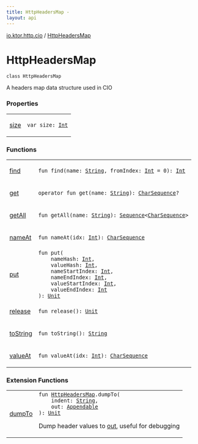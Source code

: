 ```yaml
---
title: HttpHeadersMap - 
layout: api
---
```


<div class='api-docs-breadcrumbs'><a href="../index.html">io.ktor.http.cio</a> / <a href="./index.html">HttpHeadersMap</a></div>

# HttpHeadersMap

<div class="signature"><code><span class="keyword">class </span><span class="identifier">HttpHeadersMap</span></code></div>

A headers map data structure used in CIO

### Properties

<table class="api-docs-table">
<tbody>
<tr>
<td markdown="1">

<a href="size.html">size</a>


</td>
<td markdown="1">
<div class="signature"><code><span class="keyword">var </span><span class="identifier">size</span><span class="symbol">: </span><a href="https://kotlinlang.org/api/latest/jvm/stdlib/kotlin/-int/index.html"><span class="identifier">Int</span></a></code></div>

</td>
</tr>
</tbody>
</table>

### Functions

<table class="api-docs-table">
<tbody>
<tr>
<td markdown="1">

<a href="find.html">find</a>


</td>
<td markdown="1">
<div class="signature"><code><span class="keyword">fun </span><span class="identifier">find</span><span class="symbol">(</span><span class="parameterName" id="io.ktor.http.cio.HttpHeadersMap$find(kotlin.String, kotlin.Int)/name">name</span><span class="symbol">:</span>&nbsp;<a href="https://kotlinlang.org/api/latest/jvm/stdlib/kotlin/-string/index.html"><span class="identifier">String</span></a><span class="symbol">, </span><span class="parameterName" id="io.ktor.http.cio.HttpHeadersMap$find(kotlin.String, kotlin.Int)/fromIndex">fromIndex</span><span class="symbol">:</span>&nbsp;<a href="https://kotlinlang.org/api/latest/jvm/stdlib/kotlin/-int/index.html"><span class="identifier">Int</span></a>&nbsp;<span class="symbol">=</span>&nbsp;0<span class="symbol">)</span><span class="symbol">: </span><a href="https://kotlinlang.org/api/latest/jvm/stdlib/kotlin/-int/index.html"><span class="identifier">Int</span></a></code></div>

</td>
</tr>
<tr>
<td markdown="1">

<a href="get.html">get</a>


</td>
<td markdown="1">
<div class="signature"><code><span class="keyword">operator</span> <span class="keyword">fun </span><span class="identifier">get</span><span class="symbol">(</span><span class="parameterName" id="io.ktor.http.cio.HttpHeadersMap$get(kotlin.String)/name">name</span><span class="symbol">:</span>&nbsp;<a href="https://kotlinlang.org/api/latest/jvm/stdlib/kotlin/-string/index.html"><span class="identifier">String</span></a><span class="symbol">)</span><span class="symbol">: </span><a href="https://kotlinlang.org/api/latest/jvm/stdlib/kotlin/-char-sequence/index.html"><span class="identifier">CharSequence</span></a><span class="symbol">?</span></code></div>

</td>
</tr>
<tr>
<td markdown="1">

<a href="get-all.html">getAll</a>


</td>
<td markdown="1">
<div class="signature"><code><span class="keyword">fun </span><span class="identifier">getAll</span><span class="symbol">(</span><span class="parameterName" id="io.ktor.http.cio.HttpHeadersMap$getAll(kotlin.String)/name">name</span><span class="symbol">:</span>&nbsp;<a href="https://kotlinlang.org/api/latest/jvm/stdlib/kotlin/-string/index.html"><span class="identifier">String</span></a><span class="symbol">)</span><span class="symbol">: </span><a href="https://kotlinlang.org/api/latest/jvm/stdlib/kotlin.sequences/-sequence/index.html"><span class="identifier">Sequence</span></a><span class="symbol">&lt;</span><a href="https://kotlinlang.org/api/latest/jvm/stdlib/kotlin/-char-sequence/index.html"><span class="identifier">CharSequence</span></a><span class="symbol">&gt;</span></code></div>

</td>
</tr>
<tr>
<td markdown="1">

<a href="name-at.html">nameAt</a>


</td>
<td markdown="1">
<div class="signature"><code><span class="keyword">fun </span><span class="identifier">nameAt</span><span class="symbol">(</span><span class="parameterName" id="io.ktor.http.cio.HttpHeadersMap$nameAt(kotlin.Int)/idx">idx</span><span class="symbol">:</span>&nbsp;<a href="https://kotlinlang.org/api/latest/jvm/stdlib/kotlin/-int/index.html"><span class="identifier">Int</span></a><span class="symbol">)</span><span class="symbol">: </span><a href="https://kotlinlang.org/api/latest/jvm/stdlib/kotlin/-char-sequence/index.html"><span class="identifier">CharSequence</span></a></code></div>

</td>
</tr>
<tr>
<td markdown="1">

<a href="put.html">put</a>


</td>
<td markdown="1">
<div class="signature"><code><span class="keyword">fun </span><span class="identifier">put</span><span class="symbol">(</span><br/>&nbsp;&nbsp;&nbsp;&nbsp;<span class="parameterName" id="io.ktor.http.cio.HttpHeadersMap$put(kotlin.Int, kotlin.Int, kotlin.Int, kotlin.Int, kotlin.Int, kotlin.Int)/nameHash">nameHash</span><span class="symbol">:</span>&nbsp;<a href="https://kotlinlang.org/api/latest/jvm/stdlib/kotlin/-int/index.html"><span class="identifier">Int</span></a><span class="symbol">, </span><br/>&nbsp;&nbsp;&nbsp;&nbsp;<span class="parameterName" id="io.ktor.http.cio.HttpHeadersMap$put(kotlin.Int, kotlin.Int, kotlin.Int, kotlin.Int, kotlin.Int, kotlin.Int)/valueHash">valueHash</span><span class="symbol">:</span>&nbsp;<a href="https://kotlinlang.org/api/latest/jvm/stdlib/kotlin/-int/index.html"><span class="identifier">Int</span></a><span class="symbol">, </span><br/>&nbsp;&nbsp;&nbsp;&nbsp;<span class="parameterName" id="io.ktor.http.cio.HttpHeadersMap$put(kotlin.Int, kotlin.Int, kotlin.Int, kotlin.Int, kotlin.Int, kotlin.Int)/nameStartIndex">nameStartIndex</span><span class="symbol">:</span>&nbsp;<a href="https://kotlinlang.org/api/latest/jvm/stdlib/kotlin/-int/index.html"><span class="identifier">Int</span></a><span class="symbol">, </span><br/>&nbsp;&nbsp;&nbsp;&nbsp;<span class="parameterName" id="io.ktor.http.cio.HttpHeadersMap$put(kotlin.Int, kotlin.Int, kotlin.Int, kotlin.Int, kotlin.Int, kotlin.Int)/nameEndIndex">nameEndIndex</span><span class="symbol">:</span>&nbsp;<a href="https://kotlinlang.org/api/latest/jvm/stdlib/kotlin/-int/index.html"><span class="identifier">Int</span></a><span class="symbol">, </span><br/>&nbsp;&nbsp;&nbsp;&nbsp;<span class="parameterName" id="io.ktor.http.cio.HttpHeadersMap$put(kotlin.Int, kotlin.Int, kotlin.Int, kotlin.Int, kotlin.Int, kotlin.Int)/valueStartIndex">valueStartIndex</span><span class="symbol">:</span>&nbsp;<a href="https://kotlinlang.org/api/latest/jvm/stdlib/kotlin/-int/index.html"><span class="identifier">Int</span></a><span class="symbol">, </span><br/>&nbsp;&nbsp;&nbsp;&nbsp;<span class="parameterName" id="io.ktor.http.cio.HttpHeadersMap$put(kotlin.Int, kotlin.Int, kotlin.Int, kotlin.Int, kotlin.Int, kotlin.Int)/valueEndIndex">valueEndIndex</span><span class="symbol">:</span>&nbsp;<a href="https://kotlinlang.org/api/latest/jvm/stdlib/kotlin/-int/index.html"><span class="identifier">Int</span></a><br/><span class="symbol">)</span><span class="symbol">: </span><a href="https://kotlinlang.org/api/latest/jvm/stdlib/kotlin/-unit/index.html"><span class="identifier">Unit</span></a></code></div>

</td>
</tr>
<tr>
<td markdown="1">

<a href="release.html">release</a>


</td>
<td markdown="1">
<div class="signature"><code><span class="keyword">fun </span><span class="identifier">release</span><span class="symbol">(</span><span class="symbol">)</span><span class="symbol">: </span><a href="https://kotlinlang.org/api/latest/jvm/stdlib/kotlin/-unit/index.html"><span class="identifier">Unit</span></a></code></div>

</td>
</tr>
<tr>
<td markdown="1">

<a href="to-string.html">toString</a>


</td>
<td markdown="1">
<div class="signature"><code><span class="keyword">fun </span><span class="identifier">toString</span><span class="symbol">(</span><span class="symbol">)</span><span class="symbol">: </span><a href="https://kotlinlang.org/api/latest/jvm/stdlib/kotlin/-string/index.html"><span class="identifier">String</span></a></code></div>

</td>
</tr>
<tr>
<td markdown="1">

<a href="value-at.html">valueAt</a>


</td>
<td markdown="1">
<div class="signature"><code><span class="keyword">fun </span><span class="identifier">valueAt</span><span class="symbol">(</span><span class="parameterName" id="io.ktor.http.cio.HttpHeadersMap$valueAt(kotlin.Int)/idx">idx</span><span class="symbol">:</span>&nbsp;<a href="https://kotlinlang.org/api/latest/jvm/stdlib/kotlin/-int/index.html"><span class="identifier">Int</span></a><span class="symbol">)</span><span class="symbol">: </span><a href="https://kotlinlang.org/api/latest/jvm/stdlib/kotlin/-char-sequence/index.html"><span class="identifier">CharSequence</span></a></code></div>

</td>
</tr>
</tbody>
</table>

### Extension Functions

<table class="api-docs-table">
<tbody>
<tr>
<td markdown="1">

<a href="../dump-to.html">dumpTo</a>


</td>
<td markdown="1">
<div class="signature"><code><span class="keyword">fun </span><a href="./index.md"><span class="identifier">HttpHeadersMap</span></a><span class="symbol">.</span><span class="identifier">dumpTo</span><span class="symbol">(</span><br/>&nbsp;&nbsp;&nbsp;&nbsp;<span class="parameterName" id="io.ktor.http.cio$dumpTo(io.ktor.http.cio.HttpHeadersMap, kotlin.String, java.lang.Appendable)/indent">indent</span><span class="symbol">:</span>&nbsp;<a href="https://kotlinlang.org/api/latest/jvm/stdlib/kotlin/-string/index.html"><span class="identifier">String</span></a><span class="symbol">, </span><br/>&nbsp;&nbsp;&nbsp;&nbsp;<span class="parameterName" id="io.ktor.http.cio$dumpTo(io.ktor.http.cio.HttpHeadersMap, kotlin.String, java.lang.Appendable)/out">out</span><span class="symbol">:</span>&nbsp;<a href="https://kotlinlang.org/api/latest/jvm/stdlib/kotlin.text/-appendable/index.html"><span class="identifier">Appendable</span></a><br/><span class="symbol">)</span><span class="symbol">: </span><a href="https://kotlinlang.org/api/latest/jvm/stdlib/kotlin/-unit/index.html"><span class="identifier">Unit</span></a></code></div>

Dump header values to <a href="../dump-to.html#io.ktor.http.cio$dumpTo(io.ktor.http.cio.HttpHeadersMap, kotlin.String, java.lang.Appendable)/out">out</a>, useful for debugging


</td>
</tr>
</tbody>
</table>
